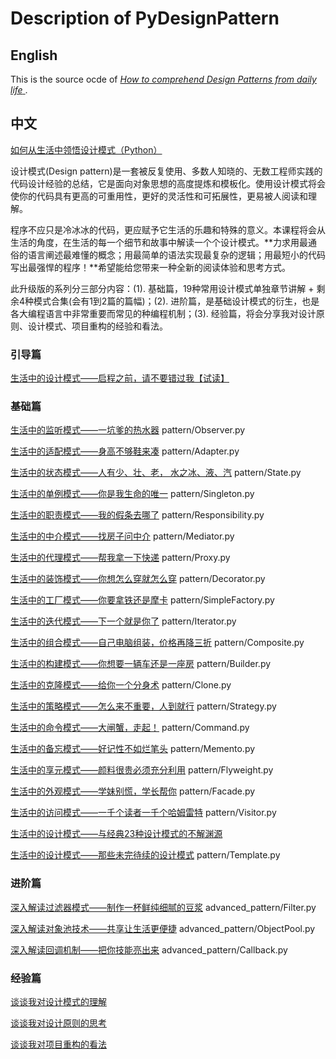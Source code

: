 # Description of PyDesignPattern

## English
This is the source ocde of [ *How to comprehend Design Patterns from daily life* ](http://gitbook.cn/gitchat/column/5a1c24de28554541fbc8f2e8).

## 中文
[如何从生活中领悟设计模式（Python）](https://gitbook.cn/gitchat/column/5b26040ac81ac568fcf64ea3)

设计模式(Design pattern)是一套被反复使用、多数人知晓的、无数工程师实践的代码设计经验的总结，它是面向对象思想的高度提炼和模板化。使用设计模式将会使你的代码具有更高的可重用性，更好的灵活性和可拓展性，更易被人阅读和理解。

程序不应只是冷冰冰的代码，更应赋予它生活的乐趣和特殊的意义。本课程将会从生活的角度，在生活的每一个细节和故事中解读一个个设计模式。**力求用最通俗的语言阐述最难懂的概念；用最简单的语法实现最复杂的逻辑；用最短小的代码写出最强悍的程序！**希望能给您带来一种全新的阅读体验和思考方式。

此升级版的系列分三部分内容：(1). 基础篇，19种常用设计模式单独章节讲解 + 剩余4种模式合集(会有1到2篇的篇幅)；(2). 进阶篇，是基础设计模式的衍生，也是各大编程语言中非常重要而常见的种编程机制；(3). 经验篇，将会分享我对设计原则、设计模式、项目重构的经验和看法。


### 引导篇
[生活中的设计模式——启程之前，请不要错过我【试读】](http://gitbook.cn/gitchat/column/5a1c24de28554541fbc8f2e8/topic/5a1f8857211fa435d2b9ca6c)

### 基础篇

[生活中的监听模式——一坑爹的热水器](http://gitbook.cn/gitchat/column/5b26040ac81ac568fcf64ea3/topic/5b2604a8c81ac568fcf64ef1)
pattern/Observer.py

[生活中的适配模式——身高不够鞋来凑](http://gitbook.cn/gitchat/column/5b26040ac81ac568fcf64ea3/topic/5b26052ec81ac568fcf64f20)
pattern/Adapter.py

[生活中的状态模式——人有少、壮、老， 水之冰、液、汽](http://gitbook.cn/gitchat/column/5b26040ac81ac568fcf64ea3#catalog)
pattern/State.py

[生活中的单例模式——你是我生命的唯一](http://gitbook.cn/gitchat/column/5b26040ac81ac568fcf64ea3#catalog)
pattern/Singleton.py

[生活中的职责模式——我的假条去哪了](http://gitbook.cn/gitchat/column/5b26040ac81ac568fcf64ea3#catalog)
pattern/Responsibility.py

[生活中的中介模式——找房子问中介](http://gitbook.cn/gitchat/column/5b26040ac81ac568fcf64ea3#catalog)
pattern/Mediator.py

[生活中的代理模式——帮我拿一下快递](http://gitbook.cn/gitchat/column/5b26040ac81ac568fcf64ea3#catalog)
pattern/Proxy.py

[生活中的装饰模式——你想怎么穿就怎么穿](http://gitbook.cn/gitchat/column/5b26040ac81ac568fcf64ea3#catalog)
pattern/Decorator.py

[生活中的工厂模式——你要拿铁还是摩卡](http://gitbook.cn/gitchat/column/5b26040ac81ac568fcf64ea3#catalog)
pattern/SimpleFactory.py

[生活中的迭代模式——下一个就是你了](http://gitbook.cn/gitchat/column/5b26040ac81ac568fcf64ea3#catalog)
pattern/Iterator.py

[生活中的组合模式——自己电脑组装，价格再降三折](http://gitbook.cn/gitchat/column/5b26040ac81ac568fcf64ea3#catalog)
pattern/Composite.py

[生活中的构建模式——你想要一辆车还是一座房](http://gitbook.cn/gitchat/column/5b26040ac81ac568fcf64ea3#catalog) 
pattern/Builder.py

[生活中的克隆模式——给你一个分身术](http://gitbook.cn/gitchat/column/5b26040ac81ac568fcf64ea3#catalog)
pattern/Clone.py

[生活中的策略模式——怎么来不重要，人到就行](http://gitbook.cn/gitchat/column/5b26040ac81ac568fcf64ea3#catalog)
pattern/Strategy.py

[生活中的命令模式——大闸蟹，走起！](http://gitbook.cn/gitchat/column/5b26040ac81ac568fcf64ea3#catalog)
pattern/Command.py

[生活中的备忘模式——好记性不如烂笔头](http://gitbook.cn/gitchat/column/5b26040ac81ac568fcf64ea3#catalog)
pattern/Memento.py

[生活中的享元模式——颜料很贵必须充分利用](http://gitbook.cn/gitchat/column/5b26040ac81ac568fcf64ea3#catalog)
pattern/Flyweight.py

[生活中的外观模式——学妹别慌，学长帮你](http://gitbook.cn/gitchat/column/5b26040ac81ac568fcf64ea3#catalog)
pattern/Facade.py

[生活中的访问模式——一千个读者一千个哈姆雷特](http://gitbook.cn/gitchat/column/5b26040ac81ac568fcf64ea3#catalog)
pattern/Visitor.py

[生活中的设计模式——与经典23种设计模式的不解渊源](http://gitbook.cn/gitchat/column/5b26040ac81ac568fcf64ea3#catalog)

[生活中的设计模式——那些未完待续的设计模式](http://gitbook.cn/gitchat/column/5b26040ac81ac568fcf64ea3#catalog)
pattern/Template.py

### 进阶篇
[深入解读过滤器模式——制作一杯鲜纯细腻的豆浆](http://gitbook.cn/gitchat/column/5b26040ac81ac568fcf64ea3#catalog)
advanced_pattern/Filter.py

[深入解读对象池技术——共享让生活更便捷](http://gitbook.cn/gitchat/column/5b26040ac81ac568fcf64ea3#catalog)
advanced_pattern/ObjectPool.py

[深入解读回调机制——把你技能亮出来](http://gitbook.cn/gitchat/column/5b26040ac81ac568fcf64ea3#catalog)
advanced_pattern/Callback.py

### 经验篇
[谈谈我对设计模式的理解](http://gitbook.cn/gitchat/column/5b26040ac81ac568fcf64ea3#catalog)

[谈谈我对设计原则的思考](http://gitbook.cn/gitchat/column/5b26040ac81ac568fcf64ea3#catalog)

[谈谈我对项目重构的看法](http://gitbook.cn/gitchat/column/5b26040ac81ac568fcf64ea3#catalog)
